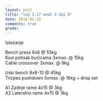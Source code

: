 ```yaml
---
layout: post
title: "log 1.17 week 3 day 6"
date: 2018-03-10
comments: true
grade:
---
```


Istezanje

Bench press 8x8 @ 55kg  
Kosi potisak bučicama 3xmax. @ 15kg  
Cable crossover 3xmax. @ 9kg  

Uski bench 8x8-10 @ 45kg  
Tricpes pushdown 5xmax. @ 16kg + drop set         

A1 Zadnje rame 4x15 @ 3kg  
A2 Lateralno rame 4x15 @ 3kg  
